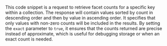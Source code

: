 This code snippet is a request to retrieve facet counts for a specific key within a collection. The response will contain values sorted by count in descending order and then by value in ascending order. It specifies that only values with non-zero counts will be included in the results. By setting the `exact` parameter to `true`, it ensures that the counts returned are precise instead of approximate, which is useful for debugging storage or when an exact count is needed.